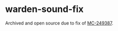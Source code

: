 # warden-sound-fix

Archived and open source due to fix of [MC-249387](https://bugs.mojang.com/browse/MC-249387).
